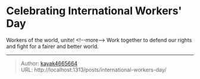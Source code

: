 # Celebrating International Workers&#39; Day


Workers of the world, unite!
&lt;!--more--&gt;
Work together to defend our rights and fight for a fairer and better world.

---

> Author: [kayak4665664](https://github.com/kayak4665664)  
> URL: http://localhost:1313/posts/international-workers-day/  

